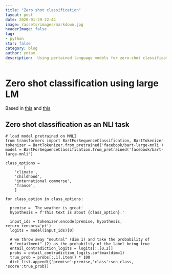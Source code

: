 ```yaml
---
title: "Zero shot classification"
layout: post
date: 2020-01-29 22:44
image: /assets/images/markdown.jpg
headerImage: false
tag:
- python
star: false
category: blog
author: yotam
description:  Using pertained language models for zero-shot classification
---
```


# Zero shot classification using large LM

Based in [this](https://nlp.town/blog/zero-shot-classification/) and [this](https://joeddav.github.io/blog/2020/05/29/ZSL.html)

## Zero shot classification as an NLI task

```
# load model pretrained on MNLI
from transformers import BartForSequenceClassification, BartTokenizer
tokenizer = BartTokenizer.from_pretrained('facebook/bart-large-mnli')
model = BartForSequenceClassification.from_pretrained('facebook/bart-large-mnli')

class_options = 
		[
    'climate',
    'childhood',
    'international commerse',
    'france',
    ]

for class_option in class_options:

  premise = 'The weather is great'
  hypothesis = f'This text is about {class_option}.'

  input_ids = tokenizer.encode(premise, hypothesis, return_tensors='pt')
  logits = model(input_ids)[0]

  # we throw away "neutral" (dim 1) and take the probability of
  # "entailment" (2) as the probability of the label being true 
  entail_contradiction_logits = logits[:,[0,2]]
  probs = entail_contradiction_logits.softmax(dim=1)
  true_prob = probs[:,1].item() * 100
  dict_list.append({'premise':premise,'class':sen_class, 'score':true_prob})


```

